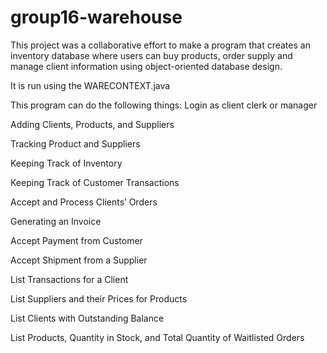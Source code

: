 # group16-warehouse
This project was a collaborative effort to make a program that creates an inventory database where users can buy products, order supply and manage client information using object-oriented database design.

It is run using the WARECONTEXT.java

This program can do the following things:
  Login as client clerk or manager
  
  Adding Clients, Products, and Suppliers
  
  Tracking Product and Suppliers
  
  Keeping Track of Inventory
  
  Keeping Track of Customer Transactions
  
  Accept and Process Clients’ Orders
  
  Generating an Invoice
  
  Accept Payment from Customer
  
  Accept Shipment from a Supplier
  
  List Transactions for a Client
  
  List Suppliers and their Prices for Products
  
  List Clients with Outstanding Balance
  
  List Products, Quantity in Stock, and Total Quantity of Waitlisted Orders
  
  
